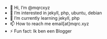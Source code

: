 - 👋 Hi, I’m @mqrcxyz
- 👀 I’m interested in jekyll, php, ubuntu, debian
- 🌱 I’m currently learning jekyll, php
- 📫 How to reach me email[at]mqrc.xyz
- ⚡ Fun fact: Ik ben een Blogger
